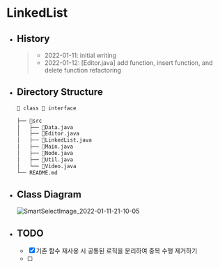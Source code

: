 # LinkedList
- ## History
  >  - 2022-01-11: initial writing
  >  - 2022-01-12: [Editor.java] add function, insert function, and delete function refactoring
- ## Directory Structure
  ```bash
  📘 class 📗 interface
  
  ├── 📁src
  │   ├── 📘Data.java
  │   ├── 📘Editor.java
  │   ├── 📗LinkedList.java
  │   ├── 📘Main.java
  │   ├── 📘Node.java
  │   ├── 📘Util.java
  │   └── 📘Video.java
  └── README.md
  ```

- ## Class Diagram
  ![SmartSelectImage_2022-01-11-21-10-05](https://user-images.githubusercontent.com/47964708/148940221-968407dd-def7-4bd7-98ed-5a1e893d5ae6.png)

- ## TODO
  - [x] 기존 함수 재사용 시 공통된 로직을 분리하여 중복 수행 제거하기
  - [ ] 